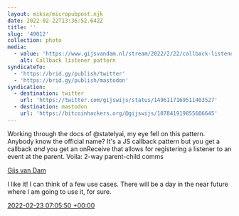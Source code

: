 ```yaml
---
layout: miksa/micropubpost.njk
date: 2022-02-22T13:36:52.642Z
title: ''
slug: '49012'
collection: photo
media:
  - value: 'https://www.gijsvandam.nl/stream/2022/2/22/callback-listener.jpg'
    alt: Callback listener pattern
syndicateTo:
  - 'https://brid.gy/publish/twitter'
  - 'https://brid.gy/publish/mastodon'
syndication:
  - destination: twitter
    url: 'https://twitter.com/gijswijs/status/1496117169511403527'
  - destination: mastodon
    url: 'https://bitcoinhackers.org/@gijswijs/107841919855606645'
---
```

Working through the docs of @statelyai, my eye fell on this pattern. Anybody know the official name? It&#39;s a JS callback pattern but you get a callback *and* you get an onReceive that allows for registering a listener to an event at the parent. Voila: 2-way parent-child comms

<div class="u-comment h-cite">
  <a class="u-author h-card" href="/">Gijs van Dam</a>
  <p class="p-content p-name">I like it! I can think of a few use cases. There will be a day in the near future where I am going to use it, for sure.</p>
  <a class="u-url" href="https://www.gijsvandam.nl/reply/2022/02/23-25550/">
    <time class="dt-published" datetime="2022-02-23T07:05:50Z">2022-02-23 07:05:50 +00:00</time>
  </a>
</div>
